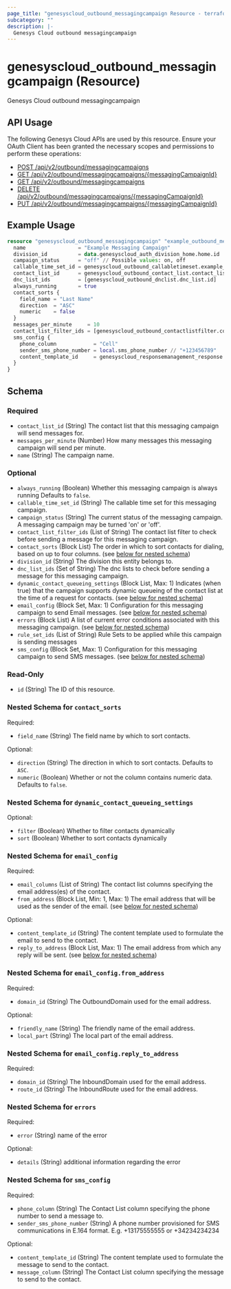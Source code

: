 ```yaml
---
page_title: "genesyscloud_outbound_messagingcampaign Resource - terraform-provider-genesyscloud"
subcategory: ""
description: |-
  Genesys Cloud outbound messagingcampaign
---
```

# genesyscloud_outbound_messagingcampaign (Resource)

Genesys Cloud outbound messagingcampaign

## API Usage
The following Genesys Cloud APIs are used by this resource. Ensure your OAuth Client has been granted the necessary scopes and permissions to perform these operations:

* [POST /api/v2/outbound/messagingcampaigns](https://developer.genesys.cloud/devapps/api-explorer#post-api-v2-outbound-messagingcampaigns)
* [GET /api/v2/outbound/messagingcampaigns/{messagingCampaignId}](https://developer.genesys.cloud/devapps/api-explorer#get-api-v2-outbound-messagingcampaigns--messagingCampaignId-)
* [GET /api/v2/outbound/messagingcampaigns](https://developer.genesys.cloud/devapps/api-explorer#get-api-v2-outbound-messagingcampaigns)
* [DELETE /api/v2/outbound/messagingcampaigns/{messagingCampaignId}](https://developer.genesys.cloud/devapps/api-explorer#delete-api-v2-outbound-messagingcampaigns--messagingCampaignId-)
* [PUT /api/v2/outbound/messagingcampaigns/{messagingCampaignId}](https://developer.genesys.cloud/devapps/api-explorer#put-api-v2-outbound-messagingcampaigns--messagingCampaignId-)

## Example Usage

```terraform
resource "genesyscloud_outbound_messagingcampaign" "example_outbound_messagingcampaign" {
  name                 = "Example Messaging Campaign"
  division_id          = data.genesyscloud_auth_division_home.home.id
  campaign_status      = "off" // Possible values: on, off
  callable_time_set_id = genesyscloud_outbound_callabletimeset.example_callable_time_set.id
  contact_list_id      = genesyscloud_outbound_contact_list.contact_list.id
  dnc_list_ids         = [genesyscloud_outbound_dnclist.dnc_list.id]
  always_running       = true
  contact_sorts {
    field_name = "Last Name"
    direction  = "ASC"
    numeric    = false
  }
  messages_per_minute     = 10
  contact_list_filter_ids = [genesyscloud_outbound_contactlistfilter.contact_list_filter.id]
  sms_config {
    phone_column            = "Cell"
    sender_sms_phone_number = local.sms_phone_number // "+123456789"
    content_template_id     = genesyscloud_responsemanagement_response.example_responsemanagement_response_sms.id
  }
}
```

<!-- schema generated by tfplugindocs -->
## Schema

### Required

- `contact_list_id` (String) The contact list that this messaging campaign will send messages for.
- `messages_per_minute` (Number) How many messages this messaging campaign will send per minute.
- `name` (String) The campaign name.

### Optional

- `always_running` (Boolean) Whether this messaging campaign is always running Defaults to `false`.
- `callable_time_set_id` (String) The callable time set for this messaging campaign.
- `campaign_status` (String) The current status of the messaging campaign. A messaging campaign may be turned 'on' or 'off'.
- `contact_list_filter_ids` (List of String) The contact list filter to check before sending a message for this messaging campaign.
- `contact_sorts` (Block List) The order in which to sort contacts for dialing, based on up to four columns. (see [below for nested schema](#nestedblock--contact_sorts))
- `division_id` (String) The division this entity belongs to.
- `dnc_list_ids` (Set of String) The dnc lists to check before sending a message for this messaging campaign.
- `dynamic_contact_queueing_settings` (Block List, Max: 1) Indicates (when true) that the campaign supports dynamic queueing of the contact list at the time of a request for contacts. (see [below for nested schema](#nestedblock--dynamic_contact_queueing_settings))
- `email_config` (Block Set, Max: 1) Configuration for this messaging campaign to send Email messages. (see [below for nested schema](#nestedblock--email_config))
- `errors` (Block List) A list of current error conditions associated with this messaging campaign. (see [below for nested schema](#nestedblock--errors))
- `rule_set_ids` (List of String) Rule Sets to be applied while this campaign is sending messages
- `sms_config` (Block Set, Max: 1) Configuration for this messaging campaign to send SMS messages. (see [below for nested schema](#nestedblock--sms_config))

### Read-Only

- `id` (String) The ID of this resource.

<a id="nestedblock--contact_sorts"></a>
### Nested Schema for `contact_sorts`

Required:

- `field_name` (String) The field name by which to sort contacts.

Optional:

- `direction` (String) The direction in which to sort contacts. Defaults to `ASC`.
- `numeric` (Boolean) Whether or not the column contains numeric data. Defaults to `false`.


<a id="nestedblock--dynamic_contact_queueing_settings"></a>
### Nested Schema for `dynamic_contact_queueing_settings`

Optional:

- `filter` (Boolean) Whether to filter contacts dynamically
- `sort` (Boolean) Whether to sort contacts dynamically


<a id="nestedblock--email_config"></a>
### Nested Schema for `email_config`

Required:

- `email_columns` (List of String) The contact list columns specifying the email address(es) of the contact.
- `from_address` (Block List, Min: 1, Max: 1) The email address that will be used as the sender of the email. (see [below for nested schema](#nestedblock--email_config--from_address))

Optional:

- `content_template_id` (String) The content template used to formulate the email to send to the contact.
- `reply_to_address` (Block List, Max: 1) The email address from which any reply will be sent. (see [below for nested schema](#nestedblock--email_config--reply_to_address))

<a id="nestedblock--email_config--from_address"></a>
### Nested Schema for `email_config.from_address`

Required:

- `domain_id` (String) The OutboundDomain used for the email address.

Optional:

- `friendly_name` (String) The friendly name of the email address.
- `local_part` (String) The local part of the email address.


<a id="nestedblock--email_config--reply_to_address"></a>
### Nested Schema for `email_config.reply_to_address`

Required:

- `domain_id` (String) The InboundDomain used for the email address.
- `route_id` (String) The InboundRoute used for the email address.



<a id="nestedblock--errors"></a>
### Nested Schema for `errors`

Required:

- `error` (String) name of the error

Optional:

- `details` (String) additional information regarding the error


<a id="nestedblock--sms_config"></a>
### Nested Schema for `sms_config`

Required:

- `phone_column` (String) The Contact List column specifying the phone number to send a message to.
- `sender_sms_phone_number` (String) A phone number provisioned for SMS communications in E.164 format. E.g. +13175555555 or +34234234234

Optional:

- `content_template_id` (String) The content template used to formulate the message to send to the contact.
- `message_column` (String) The Contact List column specifying the message to send to the contact.

